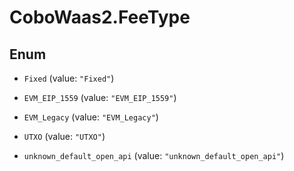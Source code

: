 # CoboWaas2.FeeType

## Enum


* `Fixed` (value: `"Fixed"`)

* `EVM_EIP_1559` (value: `"EVM_EIP_1559"`)

* `EVM_Legacy` (value: `"EVM_Legacy"`)

* `UTXO` (value: `"UTXO"`)

* `unknown_default_open_api` (value: `"unknown_default_open_api"`)


